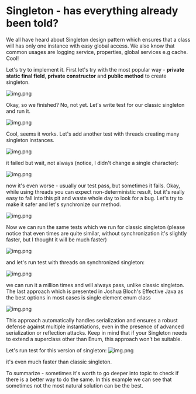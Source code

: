 # Singleton - has everything already been told?

We all have heard about Singleton design pattern which ensures that a class will has only one instance with easy global access.
We also know that common usages are logging service, properties, global services e.g cache. Cool!

Let's try to implement it. First let's try with the most popular way - <b>private static final field</b>, <b>private constructor</b> and <b>public method</b> to create singleton.

![img.png](ClassicSingleton/img_classicSingletonCode.png)

Okay, so we finished? No, not yet.
Let's write test for our classic singleton and run it.

![img.png](ClassicSingleton/img_classicSingletonTest.png)

Cool, seems it works. Let's add another test with threads creating many singleton instances.

![img.png](ClassicSingleton/img_classicSingletonMultipleThreadsTestFail.png)

it failed but wait, not always (notice, I didn't change a single character):

![img.png](ClassicSingleton/img_classicSingletonMultipleThreadsWorks.png)

now it's even worse - usually our test pass, but sometimes it fails. Okay, while using threads you can expect non-deterministic result, but it's really easy to fall into this pit and waste whole day to look for a bug.
Let's try to make it safer and let's synchronize our method.

![img.png](SynchronizedSingleton/img_synchronizedSingletonCode.png)

Now we can run the same tests which we run for classic singleton (please notice that even times are quite similar, without synchronization it's slightly faster, but I thought it will be much faster)

![img.png](SynchronizedSingleton/img_synchronizedSingletonTest.png)

and let's run test with threads on synchronized singleton:

![img.png](SynchronizedSingleton/img_synchronizedSingletonMultipleThreadsTest.png)

we can run it a million times and will always pass, unlike classic singleton. The last approach which is presented in Joshua Bloch's Effective Java as the best options in most cases is single element enum class

![img.png](EnumSingleton/img_enumSingletonCode.png)

This approach automatically handles serialization and ensures a robust defense against multiple instantiations, even in the presence of advanced serialization or reflection attacks. Keep in mind that if your Singleton needs to extend a superclass other than Enum, this approach won’t be suitable.

Let's run test for this version of singleton:
![img.png](EnumSingleton/img_enumSingletonTest.png)

it's even much faster than classic singleton.

To summarize - sometimes it's worth to go deeper into topic to check if there is a better way to do the same.
In this example we can see that sometimes not the most natural solution can be the best.